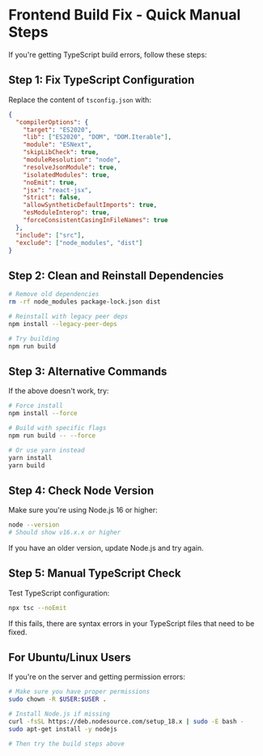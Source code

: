 # Frontend Build Fix - Quick Manual Steps

If you're getting TypeScript build errors, follow these steps:

## Step 1: Fix TypeScript Configuration

Replace the content of `tsconfig.json` with:

```json
{
  "compilerOptions": {
    "target": "ES2020",
    "lib": ["ES2020", "DOM", "DOM.Iterable"],
    "module": "ESNext",
    "skipLibCheck": true,
    "moduleResolution": "node",
    "resolveJsonModule": true,
    "isolatedModules": true,
    "noEmit": true,
    "jsx": "react-jsx",
    "strict": false,
    "allowSyntheticDefaultImports": true,
    "esModuleInterop": true,
    "forceConsistentCasingInFileNames": true
  },
  "include": ["src"],
  "exclude": ["node_modules", "dist"]
}
```

## Step 2: Clean and Reinstall Dependencies

```bash
# Remove old dependencies
rm -rf node_modules package-lock.json dist

# Reinstall with legacy peer deps
npm install --legacy-peer-deps

# Try building
npm run build
```

## Step 3: Alternative Commands

If the above doesn't work, try:

```bash
# Force install
npm install --force

# Build with specific flags
npm run build -- --force

# Or use yarn instead
yarn install
yarn build
```

## Step 4: Check Node Version

Make sure you're using Node.js 16 or higher:

```bash
node --version
# Should show v16.x.x or higher
```

If you have an older version, update Node.js and try again.

## Step 5: Manual TypeScript Check

Test TypeScript configuration:

```bash
npx tsc --noEmit
```

If this fails, there are syntax errors in your TypeScript files that need to be fixed.

## For Ubuntu/Linux Users

If you're on the server and getting permission errors:

```bash
# Make sure you have proper permissions
sudo chown -R $USER:$USER .

# Install Node.js if missing
curl -fsSL https://deb.nodesource.com/setup_18.x | sudo -E bash -
sudo apt-get install -y nodejs

# Then try the build steps above
```
